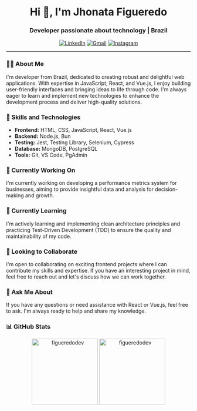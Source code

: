 <h1 align="center">Hi 👋, I'm Jhonata Figueredo</h1>
<h3 align="center">Developer passionate about technology | Brazil</h3>

<p align="center">
  <a href="https://linkedin.com/in/jhonata-figueredo" target="_blank"><img alt="LinkedIn" src="https://img.shields.io/badge/-Jhonata%20Figueredo-blue?style=flat-square&logo=Linkedin&logoColor=white&link=https://linkedin.com/in/jhonata-figueredo" /></a>
  <a href="mailto:jhowfigueredo2@gmail.com" target="_blank"><img alt="Gmail" src="https://img.shields.io/badge/-Gmail-red?style=flat-square&logo=Gmail&logoColor=white" /></a>
   <a href="https://instagram.com/figuera.silva" target="_blank"><img alt="Instagram" src="https://img.shields.io/badge/-figueredo.silva-%23E4405F?style=flat-square&logo=Instagram&logoColor=white&link=https://instagram.com/figuera.silva" /></a>
</p></p>

---

### 👨‍💻 About Me

I'm developer from Brazil, dedicated to creating robust and delightful web applications. With expertise in JavaScript, React, and Vue.js, I enjoy building user-friendly interfaces and bringing ideas to life through code. I'm always eager to learn and implement new technologies to enhance the development process and deliver high-quality solutions.

### 🚀 Skills and Technologies

- **Frontend:** HTML, CSS, JavaScript, React, Vue.js
- **Backend:** Node.js, Bun
- **Testing:** Jest, Testing Library, Selenium, Cypress
- **Database:** MongoDB, PostgreSQL
- **Tools:** Git, VS Code, PgAdmin

### 🔭 Currently Working On

I'm currently working on developing a performance metrics system for businesses, aiming to provide insightful data and analysis for decision-making and growth.

### 🌱 Currently Learning

I'm actively learning and implementing clean architecture principles and practicing Test-Driven Development (TDD) to ensure the quality and maintainability of my code.

### 👯 Looking to Collaborate

I'm open to collaborating on exciting frontend projects where I can contribute my skills and expertise. If you have an interesting project in mind, feel free to reach out and let's discuss how we can work together.

### 💬 Ask Me About

If you have any questions or need assistance with React or Vue.js, feel free to ask. I'm always ready to help and share my knowledge.

### 📊 GitHub Stats

<p align="center">
  <img height="180em" src="https://github-readme-stats.vercel.app/api?username=figueredodev&show_icons=true&theme=radical&count_private=true" alt="figueredodev" />
  <img height="180em" src="https://github-readme-stats.vercel.app/api/top-langs/?username=figueredodev&layout=compact&langs_count=8&theme=radical" alt="figueredodev" />
</p>
